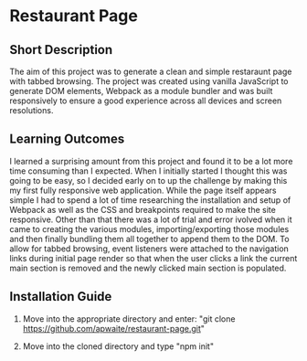 # Restaurant Page

## Short Description

The aim of this project was to generate a clean and simple restaraunt page with tabbed browsing. The project was created using vanilla JavaScript to generate DOM elements, Webpack as a module bundler and was built responsively to ensure a good experience across all devices and screen resolutions.

## Learning Outcomes

I learned a surprising amount from this project and found it to be a lot more time consuming than I expected. When I initially started I thought this was going to be easy, so I decided early on to up the challenge by making this my first fully responsive web application. While the page itself appears simple I had to spend a lot of time researching the installation and setup of Webpack as well as the CSS and breakpoints required to make the site responsive. Other than that there was a lot of trial and error ivolved when it came to creating the various modules, importing/exporting those modules and then finally bundling them all together to append them to the DOM. To allow for tabbed browsing, event listeners were attached to the navigation links during initial page render so that when the user clicks a link the current main section is removed and the newly clicked main section is populated.

## Installation Guide

1. Move into the appropriate directory and enter: "git clone https://github.com/apwaite/restaurant-page.git"

2. Move into the cloned directory and type "npm init"

